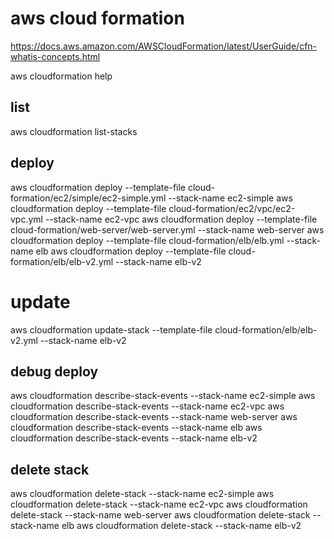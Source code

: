 # aws cloud formation
https://docs.aws.amazon.com/AWSCloudFormation/latest/UserGuide/cfn-whatis-concepts.html

aws cloudformation help

## list
aws cloudformation list-stacks

## deploy
aws cloudformation deploy --template-file cloud-formation/ec2/simple/ec2-simple.yml --stack-name ec2-simple
aws cloudformation deploy --template-file cloud-formation/ec2/vpc/ec2-vpc.yml --stack-name ec2-vpc
aws cloudformation deploy --template-file cloud-formation/web-server/web-server.yml --stack-name web-server
aws cloudformation deploy --template-file cloud-formation/elb/elb.yml --stack-name elb
aws cloudformation deploy --template-file cloud-formation/elb/elb-v2.yml --stack-name elb-v2

# update
aws cloudformation update-stack --template-file cloud-formation/elb/elb-v2.yml --stack-name elb-v2

## debug deploy
aws cloudformation describe-stack-events --stack-name ec2-simple
aws cloudformation describe-stack-events --stack-name ec2-vpc
aws cloudformation describe-stack-events --stack-name web-server
aws cloudformation describe-stack-events --stack-name elb
aws cloudformation describe-stack-events --stack-name elb-v2

## delete stack
aws cloudformation delete-stack --stack-name ec2-simple
aws cloudformation delete-stack --stack-name ec2-vpc
aws cloudformation delete-stack --stack-name web-server
aws cloudformation delete-stack --stack-name elb
aws cloudformation delete-stack --stack-name elb-v2